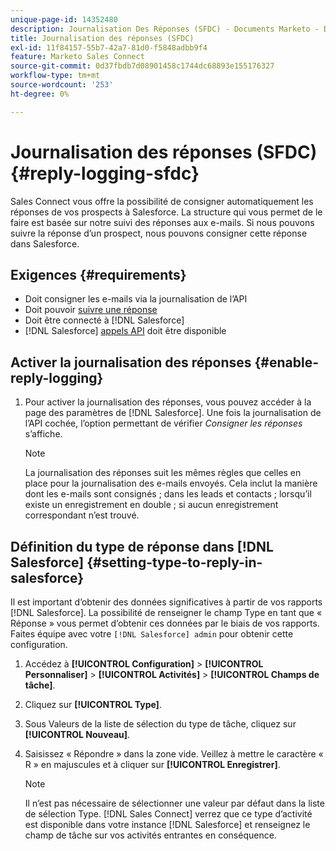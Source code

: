 ```yaml
---
unique-page-id: 14352480
description: Journalisation Des Réponses (SFDC) - Documents Marketo - Documentation Du Produit
title: Journalisation des réponses (SFDC)
exl-id: 11f84157-55b7-42a7-81d0-f5848adbb9f4
feature: Marketo Sales Connect
source-git-commit: 0d37fbdb7d08901458c1744dc68893e155176327
workflow-type: tm+mt
source-wordcount: '253'
ht-degree: 0%

---
```


# Journalisation des réponses (SFDC) {#reply-logging-sfdc}

Sales Connect vous offre la possibilité de consigner automatiquement les réponses de vos prospects à Salesforce. La structure qui vous permet de le faire est basée sur notre suivi des réponses aux e-mails. Si nous pouvons suivre la réponse d’un prospect, nous pouvons consigner cette réponse dans Salesforce.

## Exigences {#requirements}

* Doit consigner les e-mails via la journalisation de l’API
* Doit pouvoir [suivre une réponse](/help/marketo/product-docs/marketo-sales-connect/email/common-tracking-questions/how-reply-tracking-works.md)
* Doit être connecté à [!DNL Salesforce]
* [!DNL Salesforce] [appels API](https://developer.salesforce.com/docs/atlas.en-us.salesforce_app_limits_cheatsheet.meta/salesforce_app_limits_cheatsheet/salesforce_app_limits_platform_api.htm) doit être disponible

## Activer la journalisation des réponses {#enable-reply-logging}

1. Pour activer la journalisation des réponses, vous pouvez accéder à la page des paramètres de [!DNL Salesforce]. Une fois la journalisation de l’API cochée, l’option permettant de vérifier _Consigner les réponses_ s’affiche.

   >[!NOTE]
   >
   >La journalisation des réponses suit les mêmes règles que celles en place pour la journalisation des e-mails envoyés. Cela inclut la manière dont les e-mails sont consignés ; dans les leads et contacts ; lorsqu’il existe un enregistrement en double ; si aucun enregistrement correspondant n’est trouvé.

## Définition du type de réponse dans [!DNL Salesforce] {#setting-type-to-reply-in-salesforce}

Il est important d’obtenir des données significatives à partir de vos rapports [!DNL Salesforce]. La possibilité de renseigner le champ Type en tant que « Réponse » vous permet d’obtenir ces données par le biais de vos rapports. Faites équipe avec votre `[!DNL Salesforce] admin` pour obtenir cette configuration.

1. Accédez à **[!UICONTROL Configuration]** > **[!UICONTROL Personnaliser]** > **[!UICONTROL Activités]** > **[!UICONTROL Champs de tâche]**.
1. Cliquez sur **[!UICONTROL Type]**.
1. Sous Valeurs de la liste de sélection du type de tâche, cliquez sur **[!UICONTROL Nouveau]**.
1. Saisissez « Répondre » dans la zone vide. Veillez à mettre le caractère « R » en majuscules et à cliquer sur **[!UICONTROL Enregistrer]**.

   >[!NOTE]
   >
   >Il n’est pas nécessaire de sélectionner une valeur par défaut dans la liste de sélection Type. [!DNL Sales Connect] verrez que ce type d’activité est disponible dans votre instance [!DNL Salesforce] et renseignez le champ de tâche sur vos activités entrantes en conséquence.
